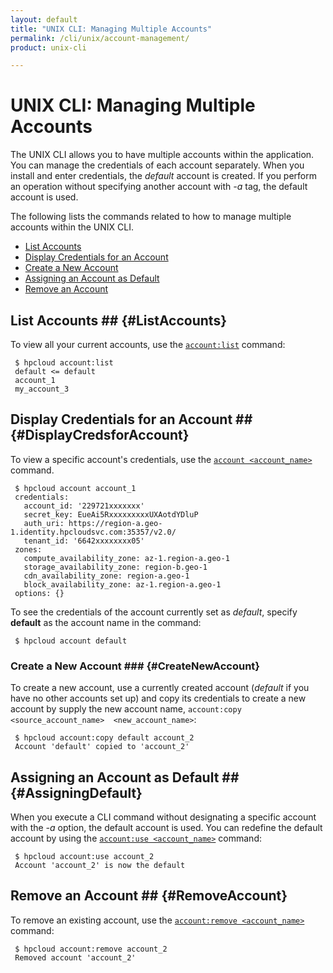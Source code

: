 ```yaml
---
layout: default
title: "UNIX CLI: Managing Multiple Accounts"
permalink: /cli/unix/account-management/
product: unix-cli

---
```

# UNIX CLI: Managing Multiple Accounts

The UNIX CLI allows you to have multiple accounts within the application. You can manage the credentials of each account separately. When you install and enter credentials, the *default* account is created. If you perform an operation without specifying another account with *-a* tag, the default account is used. 

The following lists the commands related to how to manage multiple accounts within the UNIX CLI.

* [List Accounts](#ListAccounts)
* [Display Credentials for an Account](#DisplayCredsforAccount)
* [Create a New Account](#CreateNewAccount)
* [Assigning an Account as Default](#AssigningDefault)
* [Remove an Account](#RemoveAccount)

## List Accounts ## {#ListAccounts}
To view all your current accounts, use the [`account:list`](/cli/unix/reference#account) command:

     $ hpcloud account:list
     default <= default
     account_1
     my_account_3

## Display Credentials for an Account ## {#DisplayCredsforAccount}
To view a specific account's credentials, use the [`account <account_name>`](/cli/unix/reference#account) command.

     $ hpcloud account account_1
     credentials:
       account_id: '229721xxxxxxx'
       secret_key: EueAi5RxxxxxxxxxUXAotdYDluP
       auth_uri: https://region-a.geo-1.identity.hpcloudsvc.com:35357/v2.0/
       tenant_id: '6642xxxxxxxx05'
     zones:
       compute_availability_zone: az-1.region-a.geo-1
       storage_availability_zone: region-b.geo-1
       cdn_availability_zone: region-a.geo-1
       block_availability_zone: az-1.region-a.geo-1
     options: {}

To see the credentials of the account currently set as *default*, specify **default** as the account name in the command:

     $ hpcloud account default

### Create a New Account ### {#CreateNewAccount}
To create a new account, use a currently created account (*default* if you have no other accounts set up) and copy its credentials to create a new account by supply the new account name, `account:copy <source_account_name>  <new_account_name>`:

     $ hpcloud account:copy default account_2 
     Account 'default' copied to 'account_2'

## Assigning an Account as Default ## {#AssigningDefault}
When you execute a CLI command without designating a specific account with the *-a* option, the default account is used. You can redefine the default account by using the [`account:use <account_name>`](/cli/unix/reference#account:use) command:

     $ hpcloud account:use account_2
     Account 'account_2' is now the default

## Remove an Account ## {#RemoveAccount}

To remove an existing account, use the [`account:remove <account_name>`](/cli/unix/reference#account:remove) command:

     $ hpcloud account:remove account_2
     Removed account 'account_2'
